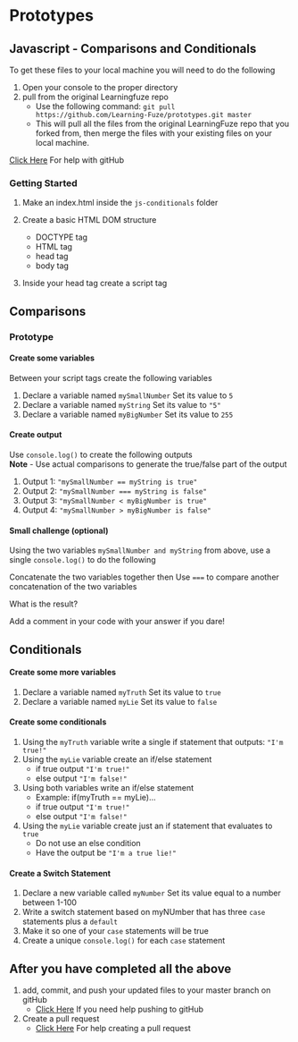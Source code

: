 # Prototypes

## Javascript - Comparisons and Conditionals

To get these files to your local machine you will need to do the following

1. Open your console to the proper directory
2. pull from the original Learningfuze repo
	- Use the following command:
		`git pull https://github.com/Learning-Fuze/prototypes.git master`
	- This will pull all the files from the original LearningFuze repo that you forked from, then merge the files with your existing files on your local machine.

<a href="https://github.com/Learning-Fuze/git-workflow#github-workflow">Click Here</a> For help with gitHub 

### Getting Started

1. Make an index.html inside the `js-conditionals` folder

2. Create a basic HTML DOM structure
	- DOCTYPE tag
	- HTML tag
	- head tag
	- body tag

3. Inside your head tag create a script tag

## Comparisons

### Prototype

#### Create some variables

Between your script tags create the following variables

1. Declare a variable named `mySmallNumber` Set its value to `5`
2. Declare a variable named `myString` Set its value to `"5"`
3. Declare a variable named `myBigNumber` Set its value to `255`

#### Create output

Use `console.log()` to create the following outputs<br>
**Note** - Use actual comparisons to generate the true/false part of the output

1. Output 1: `"mySmallNumber == myString is true"`
2. Output 2: `"mySmallNumber === myString is false"`
3. Output 3: `"mySmallNumber < myBigNumber is true"`
4. Output 4: `"mySmallNumber > myBigNumber is false"`

#### Small challenge (optional)

Using the two variables `mySmallNumber and myString` from above, use a single `console.log()` to do the following

Concatenate the two variables together
then Use ` === ` to compare another concatenation of the two variables

What is the result?

Add a comment in your code with your answer if you dare!

## Conditionals

#### Create some more variables

1. Declare a variable named `myTruth` Set its value to `true`
2. Declare a variable named `myLie` Set its value to `false`

#### Create some conditionals

1. Using the `myTruth` variable write a single if statement that outputs: `"I'm true!"`
2. Using the `myLie` variable create an if/else statement
	- if true output `"I'm true!"`
	- else output `"I'm false!"`
3. Using both variables write an if/else statement
	- Example: if(myTruth == myLie)...
	- if true output `"I'm true!"`
	- else output `"I'm false!"`
4. Using the `myLie` variable create just an if statement that evaluates to `true`
	- Do not use an else condition
	- Have the output be `"I'm a true lie!"`

#### Create a Switch Statement

1. Declare a new variable called `myNumber` Set its value equal to a number between 1-100
2. Write a switch statement based on myNUmber that has three `case` statements plus a `default`
3. Make it so one of your `case` statements will be true
4. Create a unique `console.log()` for each `case` statement

## After you have completed all the above

1. add, commit, and push your updated files to your master branch on gitHub
	- <a href="https://github.com/Learning-Fuze/git-workflow#step-4---pushing-your-work-back-to-github">Click Here</a> If you need help pushing to gitHub
2. Create a pull request
	- <a href="https://github.com/Learning-Fuze/git-workflow#step-5---creating-a-pull-request-1">Click Here</a> For help creating a pull request
